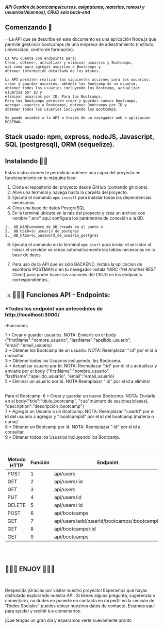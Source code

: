 ***API Gestión de bootcamps(cursos, asignaturas, materias, ramos) y usuarios(Alumnos), CRUD solo back-end***

## Comenzando 🚀
--La API que se describe en este documento es una aplicación Node.js que permite gestionar bootcamps de una empresa de adiestramiento (instituto, universidad, centro de formación). 

    La API cuenta con endpoints para: 
    Crear, obtener, actualizar y eliminar usuarios y Bootcamps, 
    así como para agregar usuarios a Bootcamps y 
    obtener información detallada de los mismos.

    La API permiten realizar las siguientes acciones para los usuarios: 
    crear y guardar usuarios, obtener los Bootcamp de un usuario, 
    obtener todos los usuarios incluyendo los Bootcamp, actualizar usuarios por ID y 
    eliminar usuarios por ID. Para los Bootcamps. 
    Para los Bootcamps permiten crear y guardar nuevos Bootcamps, 
    agregar usuarios a Bootcamps, obtener Bootcamps por ID y 
    obtener todos los usuarios incluyendo los Bootcamps. 
    
    Se puede acceder a la API a través de un navegador web o aplicacion POSTMAN.

## Stack usado: npm, express, nodeJS, Javascript, SQL (postgresql), ORM (sequelize).

## Instalando 🚀🚀
Estas instrucciones te permitirán obtener una copia del proyecto en funcionamiento en tu máquina local 


1. Clona el repositorio del proyecto desde GitHub (comando git clone).
2. Abre una terminal y navega hasta la carpeta del proyecto.
3. Ejecuta el comando `npm install` para instalar todas las dependencias necesarias.
4. Crea una base de datos PostgreSQL
5. En la terminal ubicate en la raiz del proyecto y crea un archivo con nombre ".env" aqui configura los parámetros de conexión a la BD.
```
1._ DB_NAME=nombre_de_DB_creada en el punto 4
2._ DB_USER=tu_usuario_de_postgres
3._ DB_PASS=tu_password_de_usuario_postgres
```
6. Ejecuta el comando en la terminal `npm start` para iniciar el servidor al iniciar el servidor se crean automaticamente las tablas necesarias en la base de datos.
7. Para uso de la API que es solo BACKEND, instala la aplicacion de escritorio POSTMAN o en tu navegador instala YARC (Yet Another REST Client) para poder hacer las acciones del CRUD en los endpoints correspondientes.



8. ##  🚀🚀🚀 Funciones API - Endpoints:

### *Todos los endpoint van antecedidos de http://localhost:3000/

-Funciones 

1 • Crear y guardar usuarios.                            NOTA: Enviarle en el body {"firstName":"nombre_usuario", "lastName":"apellido_usuario", "email":"email_usuario}<br>
2 • Obtener los Bootcamp de un usuario.                 NOTA: Reemplazar ":id" por el id a consultar<br>
3 • Obtener todos los Usuarios incluyendo, los Bootcamp. <br>
4 • Actualizar usuario por Id.                           NOTA: Reemplazar ":id" por el id a actualizar y enviarle por el body {"firstName":"nombre_usuario", "lastName":"apellido_usuario", "email":"email_usuario}<br>
5 • Eliminar un usuario por Id.                          NOTA:Reemplazar ":id" por el id a eliminar<br>
<br>

Para el Bootcamp:
6 • Crear y guardar un nuevo Bootcamp.                  NOTA: Enviarle en el body{"title":"titulo_bootcamp", "cue":número de sesiones(clases), "description":"descripción_bootcamp"}<br>
7 • Agregar un Usuario a un Bootcamp.                   NOTA: Reemplazar ":userId" por el id del usuario a agregar y ":bootcampId" por el id del bootcamp (materia o curso)<br>
8 • Obtener un Bootcamp por id.                         NOTA: Reemplazar ":id" por el id a consultar<br>
9 • Obtener todos los Usuarios incluyendo los Bootcamp.<br><br><br>


| Metodo HTTP | Función |  Endpoint                      | 
| ------------ | ------------ | ------------ |
|    POST     |    1    |  api/users                                    | 
|    GET      |    2    |  api/users/:id                                | 
|    GET      |    3    |  api/users                                    | 
|    PUT      |    4    |  api/users/id                                 | 
|    DELETE   |    5    |  api/users/:id                                |
|    POST     |    6    |  api/bootcamps                                |
|    GET      |    7    |  api/users/add/:userId/bootcamps/:bootcampId  |
|    GET      |    8    |  api/bootcamps/:id                            | 
|    GET      |    9    |  api/bootcamps                                | 
<br><br>

##  🚀🚀🚀 ENJOY 🚀🚀🚀
<br>

Despedida
¡Gracias por visitar nuestro proyecto! Esperamos que hayas disfrutado explorando nuestra API. Si tienes alguna pregunta, sugerencia o comentario, no dudes en ponerte en contacto en mi perfil en la sección de "Redes Sociales" puedes ubicar nuestros datos de contacto. Estamos aquí para ayudar y recibir tus comentarios.

¡Que tengas un gran día y esperamos verte nuevamente pronto
